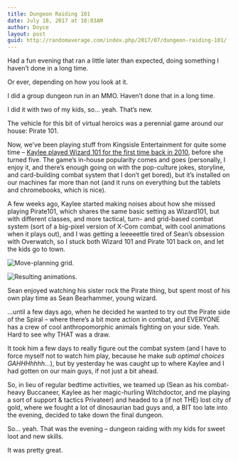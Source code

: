 ```yaml
---
title: Dungeon Raiding 101
date: July 18, 2017 at 10:03AM
author: Doyce
layout: post
guid: http://randomaverage.com/index.php/2017/07/dungeon-raiding-101/
--- 
```


<p>Had a fun evening that ran a little later than expected, doing something I haven&#8217;t done in a long time.</p>
<p>Or ever, depending on how you look at it.</p>
<p>I did a group dungeon run in an MMO. Haven&#8217;t done that in a long time.</p>
<p>I did it with two of my kids, so&#8230; yeah. That&#8217;s new.</p>
<p>The vehicle for this bit of virtual heroics was a perennial game around our house: Pirate 101.</p>
<p>Now, we&#8217;ve been playing stuff from Kingsisle Entertainment for quite some time &#8211; <a href="http://randomaverage.com/index.php/2010/04/my-daughter-the-wizard/">Kaylee played Wizard 101 for the first time back in 2010</a>, before she turned five. The game&#8217;s in-house popularity comes and goes (personally, I enjoy it, and there&#8217;s enough going on with the pop-culture jokes, storyline, and card-building combat system that I don&#8217;t get bored), but it&#8217;s installed on our machines far more than not (and it runs on everything but the tablets and chromebooks, which is nice).</p>
<p>A few weeks ago, Kaylee started making noises about how she missed playing Pirate101, which shares the same basic setting as Wizard101, but with different classes, and more tactical, turn- and grid-based combat system (sort of a big-pixel version of X-Com combat, with cool animations when it plays out), and I was getting a leeeeettle tired of Sean&#8217;s obsession with Overwatch, so I stuck both Wizard 101 and Pirate 101 back on, and let the kids go to town.</p>
<p><img src="https://s.blogcdn.com/massively.joystiq.com/media/2012/08/pirate101-board.jpg" alt="Move-planning grid." title="Move-planning grid." /></p>
<p><img src="https://edgecast.pirate101.com/image/free/Pirate/Images/Slideshows/combat3.jpg" alt="Resulting animations." title="Resulting combat animations!" /></p>
<p>Sean enjoyed watching his sister rock the Pirate thing, but spent most of his own play time as Sean Bearhammer, young wizard.</p>
<p>&#8230;until a few days ago, when he decided he wanted to try out the Pirate side of the Spiral &#8211; where there&#8217;s a bit more action in combat, and EVERYONE has a crew of cool anthropomorphic animals fighting on your side. Yeah. Hard to see why THAT was a draw.</p>
<p>It took him a few days to really figure out the combat system (and I have to force myself not to watch him play, because he make <em>sub optimal choices GAHHHhhhh&#8230;</em>), but by yesterday he was caught up to where Kaylee and I had gotten on our main guys, if not just a bit ahead.</p>
<p>So, in lieu of regular bedtime activities, we teamed up (Sean as his combat-heavy Buccaneer, Kaylee as her magic-hurling Witchdoctor, and me playing a sort of support &amp; tactics Privateer) and headed to a (if not THE) lost city of gold, where we fought a lot of dinosaurian bad guys and, a BIT too late into the evening, decided to take down the final dungeon.</p>
<p>So&#8230; yeah. That was the evening &#8211; dungeon raiding with my kids for sweet loot and new skills.</p>
<p>It was pretty great.</p>
 
